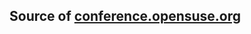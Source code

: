 Source of [conference.opensuse.org](http://conference.opensuse.org)
-------------------------------------------------------------------
